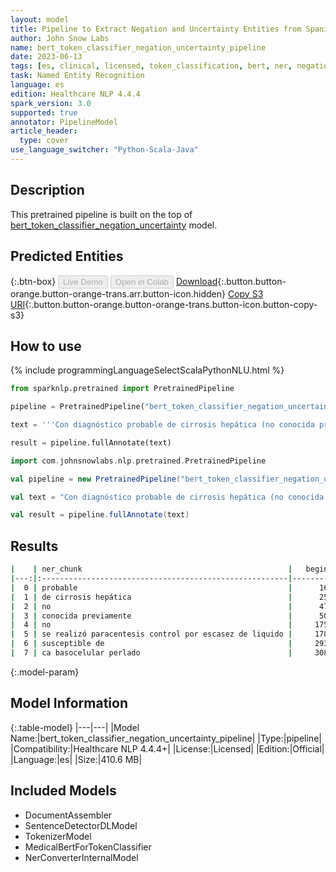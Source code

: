 ```yaml
---
layout: model
title: Pipeline to Extract Negation and Uncertainty Entities from Spanish Medical Texts (BertForTokenClassification)
author: John Snow Labs
name: bert_token_classifier_negation_uncertainty_pipeline
date: 2023-06-13
tags: [es, clinical, licensed, token_classification, bert, ner, negation, uncertainty, linguistics]
task: Named Entity Recognition
language: es
edition: Healthcare NLP 4.4.4
spark_version: 3.0
supported: true
annotator: PipelineModel
article_header:
  type: cover
use_language_switcher: "Python-Scala-Java"
---
```


## Description

This pretrained pipeline is built on the top of [bert_token_classifier_negation_uncertainty](https://nlp.johnsnowlabs.com/2022/08/11/bert_token_classifier_negation_uncertainty_es_3_0.html) model.

## Predicted Entities



{:.btn-box}
<button class="button button-orange" disabled>Live Demo</button>
<button class="button button-orange" disabled>Open in Colab</button>
[Download](https://s3.amazonaws.com/auxdata.johnsnowlabs.com/clinical/models/bert_token_classifier_negation_uncertainty_pipeline_es_4.4.4_3.0_1686659995783.zip){:.button.button-orange.button-orange-trans.arr.button-icon.hidden}
[Copy S3 URI](s3://auxdata.johnsnowlabs.com/clinical/models/bert_token_classifier_negation_uncertainty_pipeline_es_4.4.4_3.0_1686659995783.zip){:.button.button-orange.button-orange-trans.button-icon.button-copy-s3}

## How to use

<div class="tabs-box" markdown="1">
{% include programmingLanguageSelectScalaPythonNLU.html %}

```python
from sparknlp.pretrained import PretrainedPipeline

pipeline = PretrainedPipeline("bert_token_classifier_negation_uncertainty_pipeline", "es", "clinical/models")

text = '''Con diagnóstico probable de cirrosis hepática (no conocida previamente) y peritonitis espontanea primaria con tratamiento durante 8 dias con ceftriaxona en el primer ingreso (no se realizó paracentesis control por escasez de liquido). Lesión tumoral en hélix izquierdo de 0,5 cms. de diámetro susceptible de ca basocelular perlado.'''

result = pipeline.fullAnnotate(text)
```
```scala
import com.johnsnowlabs.nlp.pretrained.PretrainedPipeline

val pipeline = new PretrainedPipeline("bert_token_classifier_negation_uncertainty_pipeline", "es", "clinical/models")

val text = "Con diagnóstico probable de cirrosis hepática (no conocida previamente) y peritonitis espontanea primaria con tratamiento durante 8 dias con ceftriaxona en el primer ingreso (no se realizó paracentesis control por escasez de liquido). Lesión tumoral en hélix izquierdo de 0,5 cms. de diámetro susceptible de ca basocelular perlado."

val result = pipeline.fullAnnotate(text)
```
</div>



## Results

```bash
|    | ner_chunk                                              |   begin |   end | ner_label   |   confidence |
|---:|:-------------------------------------------------------|--------:|------:|:------------|-------------:|
|  0 | probable                                               |      16 |    23 | UNC         |     0.999994 |
|  1 | de cirrosis hepática                                   |      25 |    44 | USCO        |     0.999988 |
|  2 | no                                                     |      47 |    48 | NEG         |     0.999995 |
|  3 | conocida previamente                                   |      50 |    69 | NSCO        |     0.999992 |
|  4 | no                                                     |     175 |   176 | NEG         |     0.999995 |
|  5 | se realizó paracentesis control por escasez de liquido |     178 |   231 | NSCO        |     0.999995 |
|  6 | susceptible de                                         |     293 |   306 | UNC         |     0.999986 |
|  7 | ca basocelular perlado                                 |     308 |   329 | USCO        |     0.99999  |
```

{:.model-param}
## Model Information

{:.table-model}
|---|---|
|Model Name:|bert_token_classifier_negation_uncertainty_pipeline|
|Type:|pipeline|
|Compatibility:|Healthcare NLP 4.4.4+|
|License:|Licensed|
|Edition:|Official|
|Language:|es|
|Size:|410.6 MB|

## Included Models

- DocumentAssembler
- SentenceDetectorDLModel
- TokenizerModel
- MedicalBertForTokenClassifier
- NerConverterInternalModel